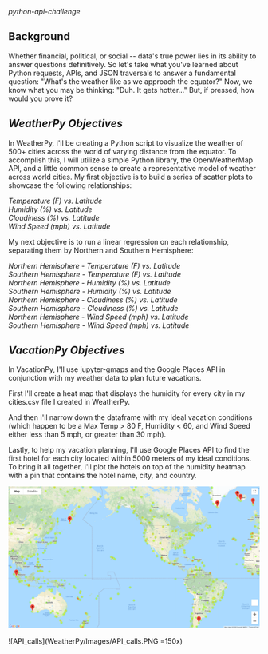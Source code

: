 *python-api-challenge*

Background
----------

Whether financial, political, or social -- data's true power lies in its ability to answer questions definitively. So let's take what you've learned about Python requests, APIs, and JSON traversals to answer a fundamental question: "What's the weather like as we approach the equator?"
Now, we know what you may be thinking: "Duh. It gets hotter..."
But, if pressed, how would you prove it?

*WeatherPy Objectives*
-------------------
In WeatherPy, I'll be creating a Python script to visualize the weather of 500+ cities across the world of varying distance from the equator. To accomplish this, I will utilize a simple Python library, the OpenWeatherMap API, and a little common sense to create a representative model of weather across world cities.
My first objective is to build a series of scatter plots to showcase the following relationships:

*Temperature (F) vs. Latitude*          
*Humidity (%) vs. Latitude*         
*Cloudiness (%) vs. Latitude*        
*Wind Speed (mph) vs. Latitude*         

My next objective is to run a linear regression on each relationship, separating them by Northern and Southern Hemisphere:

*Northern Hemisphere - Temperature (F) vs. Latitude*     
*Southern Hemisphere - Temperature (F) vs. Latitude*     
*Northern Hemisphere - Humidity (%) vs. Latitude*     
*Southern Hemisphere - Humidity (%) vs. Latitude*     
*Northern Hemisphere - Cloudiness (%) vs. Latitude*     
*Southern Hemisphere - Cloudiness (%) vs. Latitude*     
*Northern Hemisphere - Wind Speed (mph) vs. Latitude*     
*Southern Hemisphere - Wind Speed (mph) vs. Latitude*     

*VacationPy Objectives*
-----------------------
In VacationPy, I'll use jupyter-gmaps and the Google Places API in conjunction with my weather data to plan future vacations. 

First I'll create a heat map that displays the humidity for every city in my cities.csv file I created in WeatherPy.

And then I'll narrow down the dataframe with my ideal vacation conditions (which happen to be a Max Temp > 80 F, Humidity < 60, and Wind Speed either less than 5 mph, or greater than 30 mph).

Lastly, to help my vacation planning, I'll use Google Places API to find the first hotel for each city located within 5000 meters of my ideal conditions.  To bring it all together, I'll plot the hotels on top of the humidity heatmap with a pin that contains the hotel name, city, and country.

![vacay](WeatherPy/Images/vacay.png)  

![API_calls](WeatherPy/Images/API_calls.PNG =150x)  

